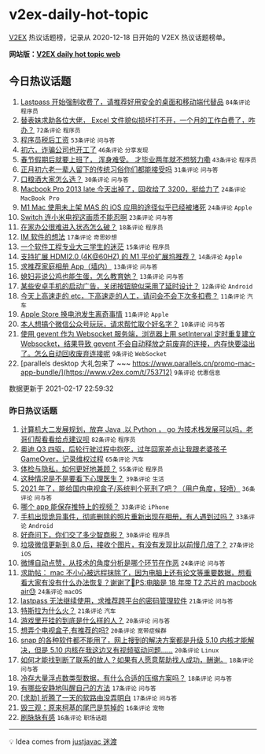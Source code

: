 # v2ex-daily-hot-topic

[V2EX](https://www.v2ex.com/) 热议话题榜，记录从 2020-12-18 日开始的 V2EX 热议话题榜单。

**网站版：[V2EX daily hot topic web](https://realleonardo.github.io/v2ex-daily-hot-topic-web/)**

## 今日热议话题

<!-- TODAY BEGIN -->

1. [Lastpass 开始强制收费了，请推荐好用安全的桌面和移动端代替品](https://www.v2ex.com/t/753651) `84条评论` `程序员`
1. [替表妹求助各位大佬， Excel 文件貌似损坏打不开，一个月的工作白费了，咋办？](https://www.v2ex.com/t/753658) `72条评论` `程序员`
1. [程序员税后工资](https://www.v2ex.com/t/753635) `53条评论` `问与答`
1. [初六，诈骗公司也开工了](https://www.v2ex.com/t/753693) `46条评论` `分享发现`
1. [春节假期后就要上班了， 浑身难受。 才毕业两年就不想努力嘞](https://www.v2ex.com/t/753706) `43条评论` `程序员`
1. [正月初六老一辈人留下的传统习俗你们都能接受吗](https://www.v2ex.com/t/753740) `31条评论` `问与答`
1. [口粮酒大家怎么选？](https://www.v2ex.com/t/753723) `30条评论` `问与答`
1. [Macbook Pro 2013 late 今天出掉了，回收给了 3200，挺给力了](https://www.v2ex.com/t/753716) `24条评论` `MacBook Pro`
1. [M1 Mac 使用未上架 MAS 的 iOS 应用的途径似乎已经被堵死](https://www.v2ex.com/t/753655) `24条评论` `Apple`
1. [Switch 连小米电视这画质不能忍啊](https://www.v2ex.com/t/753700) `23条评论` `问与答`
1. [在家办公很难进入状态怎么破？](https://www.v2ex.com/t/753719) `18条评论` `程序员`
1. [IM 软件的想法](https://www.v2ex.com/t/753682) `17条评论` `奇思妙想`
1. [一个软件工程专业大三学生的迷茫](https://www.v2ex.com/t/753732) `15条评论` `程序员`
1. [支持扩展 HDMI2.0 (4K@60HZ) 的 M1 平价扩展坞推荐？](https://www.v2ex.com/t/753725) `14条评论` `Apple`
1. [求推荐家庭相册 App（墙内）](https://www.v2ex.com/t/753736) `13条评论` `问与答`
1. [媳妇非说公鸡也能生蛋，怎么教育她？](https://www.v2ex.com/t/753644) `13条评论` `问与答`
1. [某些安卓手机的启动广告，关闭按钮貌似采用了延时设计？](https://www.v2ex.com/t/753680) `12条评论` `Android`
1. [今天上高速走的 etc，下高速走的人工，请问会不会下次多扣费？](https://www.v2ex.com/t/753695) `11条评论` `汽车`
1. [Apple Store 换电池发生离奇事情](https://www.v2ex.com/t/753694) `11条评论` `Apple`
1. [本人想搞个微信公众号玩玩，请求帮忙取个好名字？](https://www.v2ex.com/t/753742) `10条评论` `问与答`
1. [使用 gevent 作为 Websocket 服务端，浏览器上用 setInterval 定时重复建立 Websocket，结果导致 gevent 不会自动释放之前废弃的连接，内存快要溢出了。怎么自动回收废弃连接呢](https://www.v2ex.com/t/753756) `9条评论` `WebSocket`
1. [parallels desktop 大礼包来了 ~~~ https://www.parallels.cn/promo-mac-app-bundle/](https://www.v2ex.com/t/753712) `9条评论` `优惠信息`

数据更新于 2021-02-17 22:59:32

<!-- TODAY END -->

### 昨日热议话题

<!-- YESTERDAY BEGIN -->

1. [计算机大二发展规划，放弃 Java ,以 Python ， go 为技术栈发展可以吗，老哥们帮看看给点建议呗](https://www.v2ex.com/t/753564) `82条评论` `程序员`
1. [奥迪 Q3 四驱，后轮行驶过程中抱死，过年回家差点让我跟老婆孩子 GameOver，记录维权过程](https://www.v2ex.com/t/753572) `65条评论` `汽车`
1. [体检与隐私，如何更好地兼顾？](https://www.v2ex.com/t/753499) `55条评论` `程序员`
1. [这种情况是不是要看下心理医生？](https://www.v2ex.com/t/753575) `39条评论` `生活`
1. [2021 年了，能给国内电视盒子/系统判个死刑了吧？（用户角度，轻喷）](https://www.v2ex.com/t/753546) `36条评论` `问与答`
1. [哪个 app 能保存推特上的视频？](https://www.v2ex.com/t/753518) `33条评论` `iPhone`
1. [手机出现诡异事件，彻底删除的照片重新出现在相册，有人遇到过吗？](https://www.v2ex.com/t/753549) `33条评论` `Android`
1. [好奇问下，你们交了多少智商税？](https://www.v2ex.com/t/753566) `30条评论` `程序员`
1. [垃圾微信更新到 8.0 后，接收个图片，有没有发现比以前慢几倍了？](https://www.v2ex.com/t/753540) `27条评论` `iOS`
1. [微博自动点赞，从技术的角度分析是哪个环节在作恶](https://www.v2ex.com/t/753582) `24条评论` `问与答`
1. [求助帖： mac 不小心被远程抹除了，因为电脑上还有论文等重要数据，想看看大家有没有什么办法恢复？谢谢了🙏PS:电脑是 18 年带 T2 芯片的 macbook air😓](https://www.v2ex.com/t/753600) `24条评论` `macOS`
1. [lastpass 无法继续使用，求推荐跨平台的密码管理软件](https://www.v2ex.com/t/753622) `21条评论` `问与答`
1. [特斯拉为什么火？](https://www.v2ex.com/t/753593) `21条评论` `汽车`
1. [游戏里开挂的到底是什么样的人？](https://www.v2ex.com/t/753625) `20条评论` `问与答`
1. [想弄个电视盒子,有推荐的吗?](https://www.v2ex.com/t/753602) `20条评论` `宽带症候群`
1. [snap 的各种软件都不能用了，网上搜到的解决方案都是升级 5.10 内核才能解决，但是 5.10 内核在我这边又有视频驱动问题......](https://www.v2ex.com/t/753592) `20条评论` `Linux`
1. [如何才能找到断了联系的故人？如果有人愿意帮助找人成功，酬谢。](https://www.v2ex.com/t/753624) `18条评论` `问与答`
1. [冷存大量浮点数类型数据，有什么合适的压缩方案吗？](https://www.v2ex.com/t/753590) `18条评论` `问与答`
1. [有哪些安静地叫醒自己的方法](https://www.v2ex.com/t/753605) `17条评论` `问与答`
1. [[求助] 折腾了一天的软路由没弄明白](https://www.v2ex.com/t/753594) `17条评论` `问与答`
1. [毁三观：原来柯基的尾巴是剪掉的](https://www.v2ex.com/t/753603) `16条评论` `宠物`
1. [刷脉脉有感](https://www.v2ex.com/t/753490) `16条评论` `职场话题`

<!-- YESTERDAY END -->

---

💡 Idea comes from [justjavac 迷渡](https://github.com/justjavac/)
